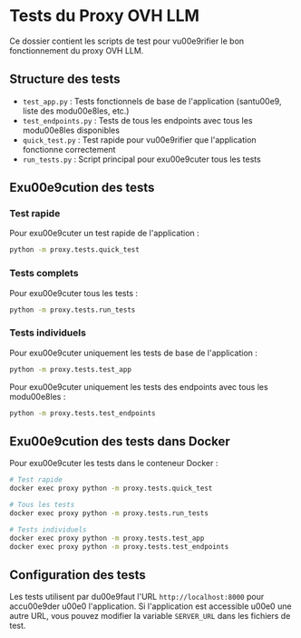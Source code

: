 # Tests du Proxy OVH LLM

Ce dossier contient les scripts de test pour vu00e9rifier le bon fonctionnement du proxy OVH LLM.

## Structure des tests

- `test_app.py` : Tests fonctionnels de base de l'application (santu00e9, liste des modu00e8les, etc.)
- `test_endpoints.py` : Tests de tous les endpoints avec tous les modu00e8les disponibles
- `quick_test.py` : Test rapide pour vu00e9rifier que l'application fonctionne correctement
- `run_tests.py` : Script principal pour exu00e9cuter tous les tests

## Exu00e9cution des tests

### Test rapide

Pour exu00e9cuter un test rapide de l'application :

```bash
python -m proxy.tests.quick_test
```

### Tests complets

Pour exu00e9cuter tous les tests :

```bash
python -m proxy.tests.run_tests
```

### Tests individuels

Pour exu00e9cuter uniquement les tests de base de l'application :

```bash
python -m proxy.tests.test_app
```

Pour exu00e9cuter uniquement les tests des endpoints avec tous les modu00e8les :

```bash
python -m proxy.tests.test_endpoints
```

## Exu00e9cution des tests dans Docker

Pour exu00e9cuter les tests dans le conteneur Docker :

```bash
# Test rapide
docker exec proxy python -m proxy.tests.quick_test

# Tous les tests
docker exec proxy python -m proxy.tests.run_tests

# Tests individuels
docker exec proxy python -m proxy.tests.test_app
docker exec proxy python -m proxy.tests.test_endpoints
```

## Configuration des tests

Les tests utilisent par du00e9faut l'URL `http://localhost:8000` pour accu00e9der u00e0 l'application. Si l'application est accessible u00e0 une autre URL, vous pouvez modifier la variable `SERVER_URL` dans les fichiers de test.
